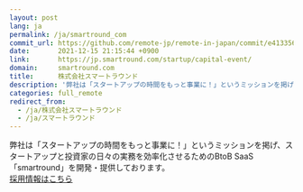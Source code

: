 ```yaml
---
layout: post
lang: ja
permalink: /ja/smartround_com
commit_url: https://github.com/remote-jp/remote-in-japan/commit/e4133568a5b62e123ac393033f849ef56d58320e
date:       2021-12-15 21:15:44 +0900
link:       https://jp.smartround.com/startup/capital-event/
domain:     smartround.com
title:      株式会社スマートラウンド
description: '弊社は「スタートアップの時間をもっと事業に！」というミッションを掲げ、スタートアップと投資家の日々の実務を効率化させるためのBtoB SaaS「smartround」を開発・提供しております。 採用情報はこちら'
categories: full_remote
redirect_from:
  - /ja/株式会社スマートラウンド
  - /ja/スマートラウンド
---
```


<p>弊社は「スタートアップの時間をもっと事業に！」というミッションを掲げ、スタートアップと投資家の日々の実務を効率化させるためのBtoB SaaS「smartround」を開発・提供しております。<br /><a href="https://www.wantedly.com/companies/company_4346433/projects">採用情報はこちら</a></p>
